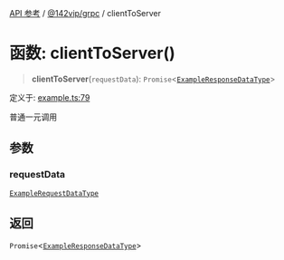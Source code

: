 [API 参考](../../../index.md) / [@142vip/grpc](../index.md) / clientToServer

# 函数: clientToServer()

> **clientToServer**(`requestData`): `Promise`\<[`ExampleResponseDataType`](../interfaces/ExampleResponseDataType.md)\>

定义于: [example.ts:79](https://github.com/142vip/core-x/blob/58a4aca72f73ebc92491a458c9b83754486dc296/packages/grpc/src/example.ts#L79)

普通一元调用

## 参数

### requestData

[`ExampleRequestDataType`](../interfaces/ExampleRequestDataType.md)

## 返回

`Promise`\<[`ExampleResponseDataType`](../interfaces/ExampleResponseDataType.md)\>
